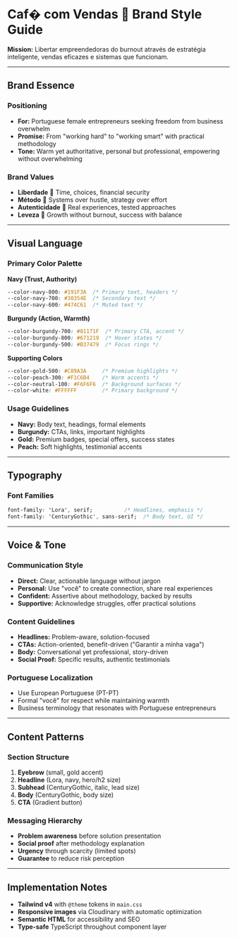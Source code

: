# Caf� com Vendas  Brand Style Guide

**Mission:** Libertar empreendedoras do burnout através de estratégia inteligente, vendas eficazes e sistemas que funcionam.

---

## Brand Essence

### Positioning
- **For:** Portuguese female entrepreneurs seeking freedom from business overwhelm
- **Promise:** From "working hard" to "working smart" with practical methodology
- **Tone:** Warm yet authoritative, personal but professional, empowering without overwhelming

### Brand Values
- **Liberdade**  Time, choices, financial security
- **Método**  Systems over hustle, strategy over effort
- **Autenticidade**  Real experiences, tested approaches
- **Leveza**  Growth without burnout, success with balance

---

## Visual Language

### Primary Color Palette

**Navy (Trust, Authority)**
```css
--color-navy-800: #191F3A  /* Primary text, headers */
--color-navy-700: #30354E  /* Secondary text */
--color-navy-600: #474C61  /* Muted text */
```

**Burgundy (Action, Warmth)**
```css
--color-burgundy-700: #81171F  /* Primary CTA, accent */
--color-burgundy-800: #671219  /* Hover states */
--color-burgundy-500: #B37479  /* Focus rings */
```

**Supporting Colors**
```css
--color-gold-500: #C89A3A     /* Premium highlights */
--color-peach-300: #F1C6B4    /* Warm accents */
--color-neutral-100: #F6F6F6  /* Background surfaces */
--color-white: #FFFFFF        /* Primary background */
```

### Usage Guidelines
- **Navy:** Body text, headings, formal elements
- **Burgundy:** CTAs, links, important highlights
- **Gold:** Premium badges, special offers, success states
- **Peach:** Soft highlights, testimonial accents

---

## Typography

### Font Families
```css
font-family: 'Lora', serif;          /* Headlines, emphasis */
font-family: 'CenturyGothic', sans-serif;  /* Body text, UI */
```

---

## Voice & Tone

### Communication Style
- **Direct:** Clear, actionable language without jargon
- **Personal:** Use "você" to create connection, share real experiences
- **Confident:** Assertive about methodology, backed by results
- **Supportive:** Acknowledge struggles, offer practical solutions

### Content Guidelines
- **Headlines:** Problem-aware, solution-focused
- **CTAs:** Action-oriented, benefit-driven ("Garantir a minha vaga")
- **Body:** Conversational yet professional, story-driven
- **Social Proof:** Specific results, authentic testimonials

### Portuguese Localization
- Use European Portuguese (PT-PT)
- Formal "você" for respect while maintaining warmth
- Business terminology that resonates with Portuguese entrepreneurs

---

## Content Patterns

### Section Structure
1. **Eyebrow** (small, gold accent)
2. **Headline** (Lora, navy, hero/h2 size)
3. **Subhead** (CenturyGothic, italic, lead size)
4. **Body** (CenturyGothic, body size)
5. **CTA** (Gradient button)

### Messaging Hierarchy
- **Problem awareness** before solution presentation
- **Social proof** after methodology explanation
- **Urgency** through scarcity (limited spots)
- **Guarantee** to reduce risk perception

---

## Implementation Notes

- **Tailwind v4** with `@theme` tokens in `main.css`
- **Responsive images** via Cloudinary with automatic optimization
- **Semantic HTML** for accessibility and SEO
- **Type-safe** TypeScript throughout component layer
